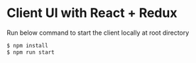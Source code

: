 # Client UI with React + Redux
Run below command to start the client locally at root directory
```sh
$ npm install
$ npm run start
```